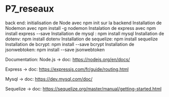 # P7_reseaux


back end:
initialisation de Node avec npm init sur la backend
Installation de Nodemon avec npm install -g nodemon
Instalation de express avec npm install express --save 
Installation de mysql : npm install mysql
Installation de dotenv: npm install dotenv
Installation de sequelize: npm install sequelize
Installation de bcrypt: npm install --save bcrypt
Installation de jsonwebtoken: npm install --save jsonwebtoken


Documentation:
Node.js → doc: https://nodejs.org/en/docs/

Express → doc: https://expressjs.com/fr/guide/routing.html

Mysql → doc: https://dev.mysql.com/doc/

Sequelize → doc: https://sequelize.org/master/manual/getting-started.html